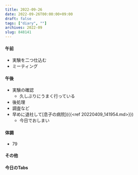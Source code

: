 ```yaml
---
title: 2022-09-26
date: 2022-09-26T00:00:00+09:00
draft: false
tags: ["diary", ""]
archives: 2022-09
slug: 848141
---
```

#### 午前
- 実験を二つ仕込む
- ミーティング
#### 午後
- 実験の確認
  - 久しぶりにうまく行っている
- 後処理
- 調査など
- 早めに退社して[息子の病院]({{<ref 20220409_141954.md>}})
  - 今日でおしまい
#### 体調
- 79
#### その他
#### 今日のTabs